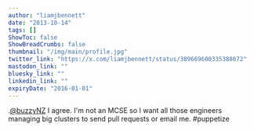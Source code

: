 ```yaml
---
author: "liamjbennett"
date: "2013-10-14"
tags: []
ShowToc: false
ShowBreadCrumbs: false
thumbnail: "/img/main/profile.jpg"
twitter_link: "https://x.com/liamjbennett/status/389669600335388672"
mastodon_link: ""
bluesky_link: ""
linkedin_link: ""
expiryDate: "2016-01-01"
---
```


.[@buzzyNZ](https://x.com/buzzyNZ) I agree. I'm not an MCSE so I want all those engineers managing big clusters to send pull requests or email me. #puppetize

